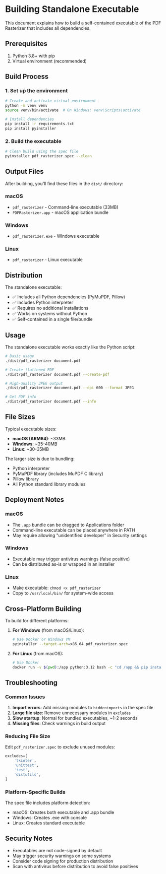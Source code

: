 # Building Standalone Executable

This document explains how to build a self-contained executable of the PDF Rasterizer that includes all dependencies.

## Prerequisites

1. Python 3.8+ with pip
2. Virtual environment (recommended)

## Build Process

### 1. Set up the environment

```bash
# Create and activate virtual environment
python -m venv venv
source venv/bin/activate  # On Windows: venv\Scripts\activate

# Install dependencies
pip install -r requirements.txt
pip install pyinstaller
```

### 2. Build the executable

```bash
# Clean build using the spec file
pyinstaller pdf_rasterizer.spec --clean
```

## Output Files

After building, you'll find these files in the `dist/` directory:

### macOS
- `pdf_rasterizer` - Command-line executable (33MB)
- `PDFRasterizer.app` - macOS application bundle

### Windows
- `pdf_rasterizer.exe` - Windows executable

### Linux
- `pdf_rasterizer` - Linux executable

## Distribution

The standalone executable:
- ✅ Includes all Python dependencies (PyMuPDF, Pillow)
- ✅ Includes Python interpreter
- ✅ Requires no additional installations
- ✅ Works on systems without Python
- ✅ Self-contained in a single file/bundle

## Usage

The standalone executable works exactly like the Python script:

```bash
# Basic usage
./dist/pdf_rasterizer document.pdf

# Create flattened PDF
./dist/pdf_rasterizer document.pdf --create-pdf

# High-quality JPEG output
./dist/pdf_rasterizer document.pdf --dpi 600 --format JPEG

# Get PDF info
./dist/pdf_rasterizer document.pdf --info
```

## File Sizes

Typical executable sizes:
- **macOS (ARM64)**: ~33MB
- **Windows**: ~35-40MB  
- **Linux**: ~30-35MB

The larger size is due to bundling:
- Python interpreter
- PyMuPDF library (includes MuPDF C library)
- Pillow library
- All Python standard library modules

## Deployment Notes

### macOS
- The `.app` bundle can be dragged to Applications folder
- Command-line executable can be placed anywhere in PATH
- May require allowing "unidentified developer" in Security settings

### Windows
- Executable may trigger antivirus warnings (false positive)
- Can be distributed as-is or wrapped in an installer

### Linux
- Make executable: `chmod +x pdf_rasterizer`
- Copy to `/usr/local/bin/` for system-wide access

## Cross-Platform Building

To build for different platforms:

1. **For Windows** (from macOS/Linux):
   ```bash
   # Use Docker or Windows VM
   pyinstaller --target-arch=x86_64 pdf_rasterizer.spec
   ```

2. **For Linux** (from macOS):
   ```bash
   # Use Docker
   docker run -v $(pwd):/app python:3.12 bash -c "cd /app && pip install -r requirements.txt pyinstaller && pyinstaller pdf_rasterizer.spec"
   ```

## Troubleshooting

### Common Issues

1. **Import errors**: Add missing modules to `hiddenimports` in the spec file
2. **Large file size**: Remove unnecessary modules in `excludes`
3. **Slow startup**: Normal for bundled executables, ~1-2 seconds
4. **Missing files**: Check warnings in build output

### Reducing File Size

Edit `pdf_rasterizer.spec` to exclude unused modules:

```python
excludes=[
    'tkinter',
    'unittest', 
    'test',
    'distutils',
]
```

### Platform-Specific Builds

The spec file includes platform detection:
- macOS: Creates both executable and .app bundle
- Windows: Creates .exe with console
- Linux: Creates standard executable

## Security Notes

- Executables are not code-signed by default
- May trigger security warnings on some systems
- Consider code signing for production distribution
- Scan with antivirus before distribution to avoid false positives 